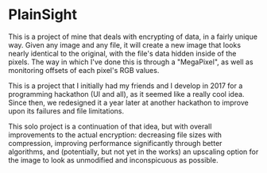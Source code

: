 # PlainSight
 
This is a project of mine that deals with encrypting of data, in a fairly unique way. Given any image and any file, it will create a new image that looks nearly identical to the original, with the file's data hidden inside of the pixels. The way in which I've done this is through a "MegaPixel", as well as monitoring offsets of each pixel's RGB values.

This is a project that I initially had my friends and I develop in 2017 for a programming hackathon (UI and all), as it seemed like a really cool idea. Since then, we redesigned it a year later at another hackathon to improve upon its failures and file limitations.

This solo project is a continuation of that idea, but with overall improvements to the actual encryption: decreasing file sizes with compression, improving performance significantly through better algorithms, and (potentially, but not yet in the works) an upscaling option for the image to look as unmodified and inconspicuous as possible.
